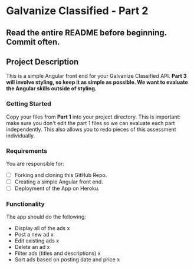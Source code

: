 # Galvanize Classified - Part 2

## Read the entire README before beginning. Commit often.

## Project Description

This is a simple Angular front end for your Galvanize Classified API.  **Part 3 will involve styling, so keep it as simple as possible.  We want to evaluate the Angular skills outside of styling.**

### Getting Started

Copy your files from **Part 1** into your project directory.  This is important: make sure you don't edit the part 1 files so we can evaluate each part independently.   This also allows you to redo pieces of this assessment individually.

### Requirements

You are responsible for:

- [ ] Forking and cloning this GitHub Repo.
- [ ] Creating a simple Angular front end.
- [ ] Deployment of the App on Heroku.

### Functionality

The app should do the following:

- Display all of the ads x
- Post a new ad x
- Edit existing ads x
- Delete an ad x
- Filter ads (titles and descriptions) x
- Sort ads based on posting date and price x
